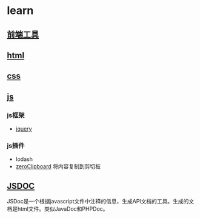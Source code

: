 # learn
## [前端工具](./front-end-tool.md)
## [html](./html/html-outline.md)
## [css](./css/css-outline.md)
## [js](./js/js-outline.md)
### js框架
* [jquery](./js/jquery/jquery-outline.md)

### js插件
* lodash
* [zeroClipboard](./js/js-plugin/copyToClipboard) 将内容复制到剪切板

## [JSDOC](./JSDoc)
JSDoc是一个根据javascript文件中注释的信息，生成API文档的工具。生成的文档是html文件。类似JavaDoc和PHPDoc。




